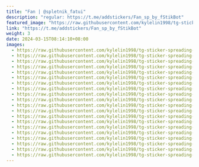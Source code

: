```yaml
---
title: "Fan | @spletnik_fatui"
description: "regular: https://t.me/addstickers/Fan_sp_by_fStikBot"
featured_image: "https://raw.githubusercontent.com/kylelin1998/tg-sticker-spreading-worldwide-images/main/img/a4b522e1-ad2f-4a2f-a890-235f730b2c4b.jpg"
link: "https://t.me/addstickers/Fan_sp_by_fStikBot"
weight: 3
date: 2024-03-15T08:14:10+08:00
images:
  - https://raw.githubusercontent.com/kylelin1998/tg-sticker-spreading-worldwide-images/main/img/a4b522e1-ad2f-4a2f-a890-235f730b2c4b.jpg
  - https://raw.githubusercontent.com/kylelin1998/tg-sticker-spreading-worldwide-images/main/img/c9322c8a-713e-4c35-86ee-cbca6daf489f.jpg
  - https://raw.githubusercontent.com/kylelin1998/tg-sticker-spreading-worldwide-images/main/img/b6ce45ca-f8aa-48af-bce4-493a37a741c4.jpg
  - https://raw.githubusercontent.com/kylelin1998/tg-sticker-spreading-worldwide-images/main/img/1e66b625-3370-4f26-93e2-2ea8cf648a71.jpg
  - https://raw.githubusercontent.com/kylelin1998/tg-sticker-spreading-worldwide-images/main/img/75be6c5a-c24e-45ed-b384-116c1370cc7b.jpg
  - https://raw.githubusercontent.com/kylelin1998/tg-sticker-spreading-worldwide-images/main/img/4c12a140-f197-4277-b9b2-da5ac9802339.jpg
  - https://raw.githubusercontent.com/kylelin1998/tg-sticker-spreading-worldwide-images/main/img/79cf3405-acfb-4e95-b03e-aa947934e22a.jpg
  - https://raw.githubusercontent.com/kylelin1998/tg-sticker-spreading-worldwide-images/main/img/f3ed969b-031f-47fb-9eca-47dc10b3ecb8.jpg
  - https://raw.githubusercontent.com/kylelin1998/tg-sticker-spreading-worldwide-images/main/img/460fba0b-f666-4991-b056-8abc99d34e21.jpg
  - https://raw.githubusercontent.com/kylelin1998/tg-sticker-spreading-worldwide-images/main/img/3cdbe4fd-b040-4519-afd4-e65a68372e1e.jpg
  - https://raw.githubusercontent.com/kylelin1998/tg-sticker-spreading-worldwide-images/main/img/2512e68b-af62-43e2-83a8-4af6f910263a.jpg
  - https://raw.githubusercontent.com/kylelin1998/tg-sticker-spreading-worldwide-images/main/img/7511f462-108d-4930-b2eb-66a432a8e971.jpg
  - https://raw.githubusercontent.com/kylelin1998/tg-sticker-spreading-worldwide-images/main/img/989d1177-4b3a-467b-bca3-2ad210b9400c.jpg
  - https://raw.githubusercontent.com/kylelin1998/tg-sticker-spreading-worldwide-images/main/img/6573b024-4845-4063-b06f-dbc025651db7.jpg
  - https://raw.githubusercontent.com/kylelin1998/tg-sticker-spreading-worldwide-images/main/img/65da9bed-e059-46a5-a9b0-07a8c03c5af8.jpg
  - https://raw.githubusercontent.com/kylelin1998/tg-sticker-spreading-worldwide-images/main/img/45237878-c303-41ec-9be6-8c3ff98c8cd0.jpg
  - https://raw.githubusercontent.com/kylelin1998/tg-sticker-spreading-worldwide-images/main/img/ec3bfe5f-af59-484a-b9a2-3d31b1d3dfd2.jpg
  - https://raw.githubusercontent.com/kylelin1998/tg-sticker-spreading-worldwide-images/main/img/17947e95-fc9b-4c31-946c-169af5f351e7.jpg
  - https://raw.githubusercontent.com/kylelin1998/tg-sticker-spreading-worldwide-images/main/img/e273d4b4-0f99-4014-9f11-300c78cebcd9.jpg
  - https://raw.githubusercontent.com/kylelin1998/tg-sticker-spreading-worldwide-images/main/img/7621ad88-1027-4d09-90d8-656b40e73ca5.jpg
---
```

